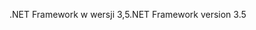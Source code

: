 <span data-ttu-id="7e371-101">.NET Framework w wersji 3,5</span><span class="sxs-lookup"><span data-stu-id="7e371-101">.NET Framework version 3.5</span></span>